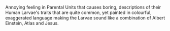 Annoying feeling in Parental Units that causes boring, descriptions of their Human Larvae's traits that are quite common, yet painted in colourful, exaggerated language making the Larvae sound like a combination of Albert Einstein, Atlas and Jesus.